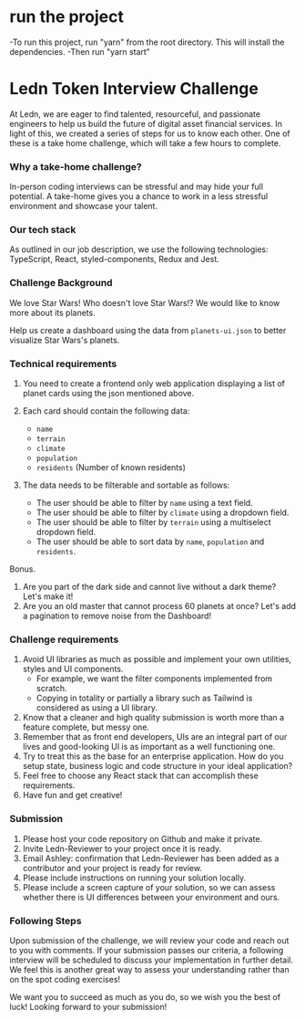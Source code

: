 # run the project
-To run this project, run "yarn" from the root directory. This will install the dependencies.
-Then run "yarn start"

# Ledn Token Interview Challenge

At Ledn, we are eager to find talented, resourceful, and passionate engineers to help us build the future of digital asset financial services. In light of this, we created a series of steps for us to know each other. One of these is a take home challenge, which will take a few hours to complete.

### Why a take-home challenge?

In-person coding interviews can be stressful and may hide your full potential. A take-home gives you a chance to work in a less stressful environment and showcase your talent.

### Our tech stack

As outlined in our job description, we use the following technologies: TypeScript, React, styled-components, Redux and Jest.

### Challenge Background

We love Star Wars! Who doesn't love Star Wars!? We would like to know more about its planets.

Help us create a dashboard using the data from `planets-ui.json` to better visualize Star Wars's planets.

### Technical requirements

1. You need to create a frontend only web application displaying a list of planet cards using the json mentioned above.
2. Each card should contain the following data:

   - `name`
   - `terrain`
   - `climate`
   - `population`
   - `residents` (Number of known residents)

3. The data needs to be filterable and sortable as follows:
   - The user should be able to filter by `name` using a text field.
   - The user should be able to filter by `climate` using a dropdown field.
   - The user should be able to filter by `terrain` using a multiselect dropdown field.
   - The user should be able to sort data by `name`, `population` and `residents`.

Bonus.

1. Are you part of the dark side and cannot live without a dark theme? Let's make it!
2. Are you an old master that cannot process 60 planets at once? Let's add a pagination to remove noise from the Dashboard!

### Challenge requirements

1. Avoid UI libraries as much as possible and implement your own utilities, styles and UI components.
   - For example, we want the filter components implemented from scratch.
   - Copying in totality or partially a library such as Tailwind is considered as using a UI library.
2. Know that a cleaner and high quality submission is worth more than a feature complete, but messy one.
3. Remember that as front end developers, UIs are an integral part of our lives and good-looking UI is as important as a well functioning one.
4. Try to treat this as the base for an enterprise application. How do you setup state, business logic and code structure in your ideal application?
5. Feel free to choose any React stack that can accomplish these requirements.
6. Have fun and get creative!

### Submission

1. Please host your code repository on Github and make it private.
2. Invite Ledn-Reviewer to your project once it is ready.
3. Email Ashley: confirmation that Ledn-Reviewer has been added as a contributor and your project is ready for review.
4. Please include instructions on running your solution locally.
5. Please include a screen capture of your solution, so we can assess whether there is UI differences between your environment and ours.

### Following Steps

Upon submission of the challenge, we will review your code and reach out to you with comments. If your submission passes our criteria, a following interview will be scheduled to discuss your implementation in further detail. We feel this is another great way to assess your understanding rather than on the spot coding exercises!

We want you to succeed as much as you do, so we wish you the best of luck! Looking forward to your submission!
